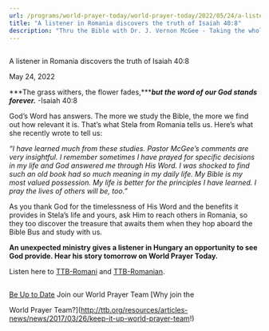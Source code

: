 ```yaml
---
url: /programs/world-prayer-today/world-prayer-today/2022/05/24/a-listener-in-romania-discovers-the-truth-of-isaiah-40-8
title: "A listener in Romania discovers the truth of Isaiah 40:8"
description: "Thru the Bible with Dr. J. Vernon McGee - Taking the whole Word to the whole world"
---
```







## 
 A listener in Romania discovers the truth of Isaiah 40:8


May 24, 2022




***The grass withers, the flower fades,******but the word of our God stands forever.*** -Isaiah 40:8

God’s Word has answers. The more we study the Bible, the more we find out how relevant it is. That’s what Stela from Romania tells us. Here’s what she recently wrote to tell us:

*“I have learned much from these studies. Pastor McGee’s comments are very insightful. I remember sometimes I have prayed for specific decisions in my life and God answered me through His Word. I was shocked to find such an old book had so much meaning in my daily life. My Bible is my most valued possession. My life is better for the principles I have learned. I pray the lives of others will be, too.”*

As you thank God for the timelessness of His Word and the benefits it provides in Stela’s life and yours, ask Him to reach others in Romania, so they too discover the treasure that awaits them when they hop aboard the Bible Bus and study with us.

**An unexpected ministry gives a listener in Hungary an opportunity to see God provide. Hear his story tomorrow on World Prayer Today.**

Listen here to [TTB-Romani](https://ttb.twr.org/home/day,0873/language,RMY-KLD) and [TTB-Romanian](https://ttb.twr.org/home/day,0875/language,RON).







## 




[Be Up to Date](http://feeds.feedburner.com/WorldPrayerToday "World Prayer Today RSS Feed")
Join our World Prayer Team
[Why join the  

World Prayer Team?](http://ttb.org/resources/articles-news/news/2017/03/26/keep-it-up-world-prayer-team!)




